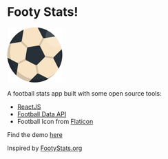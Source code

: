 # Footy Stats!

![Footy Stats](./src/images/footy-stats.png)

A football stats app built with some open source tools:

- [ReactJS](react-js)
- [Football Data API](footy-api)
- Football Icon from [Flaticon](footy-icon)


Find the demo [here](http://footy-stats.mikewill.co.ke)

Inspired by [FootyStats.org](footy-stats)

[react-js]: https://reactjs.org/
[footy-api]: http://www.football-data.org/
[footy-icon]: https://www.flaticon.com/free-icon/soccer_350410#term=footbal&page=1&position=65
[footy-stats]: https://footystats.org/